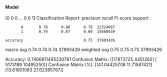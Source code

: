 #### Model
[0 0 0 ... 0 0 1]
Classification Report:
              precision    recall  f1-score   support

           0       0.78      0.80      0.79  22324987
           1       0.70      0.67      0.69  15668439

    accuracy                           0.75  37993426
   macro avg       0.74      0.74      0.74  37993426
weighted avg       0.75      0.75      0.75  37993426

Accuracy: 0.7466811495230781
Confusion Matrix:
[[17873725  4451262]
 [ 5173189 10495250]]
Confusion Matrix (%):
[[47.04425708 11.71587421]
 [13.61601083 27.62385787]]
